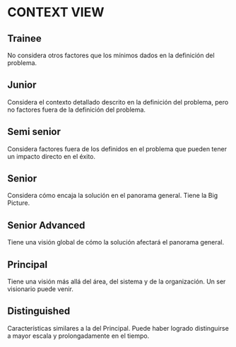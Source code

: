 # CONTEXT VIEW

## Trainee

No considera otros factores que los mínimos dados en la definición del problema.

## Junior

Considera el contexto detallado descrito en la definición del problema, pero no factores fuera de la definición del problema.

## Semi senior

Considera factores fuera de los definidos en el problema que pueden tener un impacto directo en el éxito.

## Senior

Considera cómo encaja la solución en el panorama general. Tiene la Big Picture.

## Senior Advanced

Tiene una visión global de cómo la solución afectará el panorama general.

## Principal

Tiene una visión más allá del área, del sistema y de la organización. Un ser visionario puede venir.

## Distinguished

Características similares a la del Principal. Puede haber logrado distinguirse a mayor escala y prolongadamente en el tiempo.

